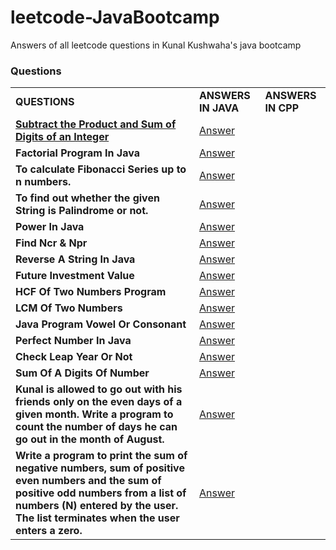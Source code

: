 # leetcode-JavaBootcamp
Answers of all leetcode questions in Kunal Kushwaha's java bootcamp

### Questions
|            |            |           |
| ---------- | ---------- | --------- |
| **QUESTIONS** | **ANSWERS IN JAVA** | **ANSWERS IN CPP** |
| [**Subtract the Product and Sum of Digits of an Integer**](https://leetcode.com/problems/subtract-the-product-and-sum-of-digits-of-an-integer/) | [Answer](Answers/question1.txt) |
| **Factorial Program In Java** | [Answer](Answers/answer1.txt) | 
|**To calculate Fibonacci Series up to n numbers.** | [Answer](Answers/answer2.txt) |
|**To find out whether the given String is Palindrome or not.** | [Answer](Answers/answer3.txt) |
|**Power In Java** | [Answer](Answers/answer4.txt) |
|**Find Ncr & Npr** | [Answer](Answers/answer5.txt) |
|**Reverse A String In Java** | [Answer](Answers/answer6.txt) |
|**Future Investment Value** | [Answer](Answers/answer7.txt) |
|**HCF Of Two Numbers Program** | [Answer](Answers/answer8.txt) |
|**LCM Of Two Numbers** | [Answer](Answers/answer9.txt) |
|**Java Program Vowel Or Consonant** | [Answer](Answers/answer10.txt) |
|**Perfect Number In Java** | [Answer](Answers/answer11.txt) |
|**Check Leap Year Or Not** | [Answer](Answers/answer12.txt) |
|**Sum Of A Digits Of Number** | [Answer](Answers/answer13.txt) |
|**Kunal is allowed to go out with his friends only on the even days of a given month. Write a program to count the number of days he can go out in the month of August.** | [Answer](Answers/answer14.txt) |
|**Write a program to print the sum of negative numbers, sum of positive even numbers and the sum of positive odd numbers from a list of numbers (N) entered by the user. The list terminates when the user enters a zero.** | [Answer](Answers/answer15.txt) |





